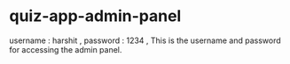 # quiz-app-admin-panel
username : harshit ,
password : 1234 ,
This is the username and password for accessing the admin panel.
